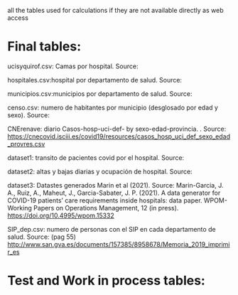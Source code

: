 all the tables used for calculations if they are not available directly as web access
# Final tables:

ucisyquirof.csv: Camas por hospital. Source: 

hospitales.csv:hospital por departamento de salud. Source:

municipios.csv:municipios por departamento de salud. Source:

censo.csv: numero de habitantes por municipio (desglosado por edad y sexo). Source:

CNErenave:  diario Casos-hosp-uci-def- by sexo-edad-provincia. . Source: https://cnecovid.isciii.es/covid19/resources/casos_hosp_uci_def_sexo_edad_provres.csv

dataset1: transito de pacientes covid por el hospital. Source:

dataset2: altas y bajas diarias y ocupación de hospital. Source:

dataset3: Datastes generados Marin et al (2021). Source: Marin-Garcia, J. A., Ruiz, A., Maheut, J., Garcia-Sabater, J. P. (2021). A data generator for COVID-19 patients’ care requirements inside hospitals: data paper. WPOM-Working Papers on Operations Management, 12 (in press). https://doi.org/10.4995/wpom.15332

SIP_dep.csv: numero de personas con el SIP en cada departamento de salud. Source: (pag 55) http://www.san.gva.es/documents/157385/8958678/Memoria_2019_imprimir_es 

# Test and Work in process tables:
